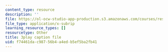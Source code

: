 ```yaml
---
content_type: resource
description: ''
file: https://ol-ocw-studio-app-production.s3.amazonaws.com/courses/res-18-005-highlights-of-calculus-spring-2010/f74461dac98756b4a4edb5ef5ba2fb41_I_ril7ToAi4.vtt
file_type: application/x-subrip
learning_resource_types: []
resourcetype: Other
title: 3play caption file
uid: f74461da-c987-56b4-a4ed-b5ef5ba2fb41
---
```

